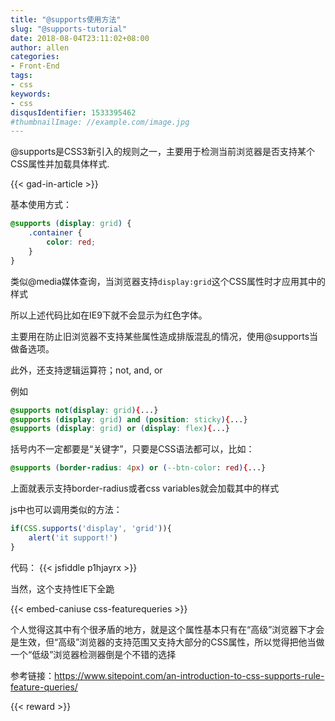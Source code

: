 ```yaml
---
title: "@supports使用方法"
slug: "@supports-tutorial"
date: 2018-08-04T23:11:02+08:00
author: allen
categories:
- Front-End
tags:
- css
keywords:
- css
disqusIdentifier: 1533395462
#thumbnailImage: //example.com/image.jpg
---
```


@supports是CSS3新引入的规则之一，主要用于检测当前浏览器是否支持某个CSS属性并加载具体样式.
<!--more-->

{{< gad-in-article >}}

基本使用方式：
```css
@supports (display: grid) {
    .container {
        color: red;
    }
}
```

类似@media媒体查询，当浏览器支持`display:grid`这个CSS属性时才应用其中的样式

所以上述代码比如在IE9下就不会显示为红色字体。

主要用在防止旧浏览器不支持某些属性造成排版混乱的情况，使用@supports当做备选项。


此外，还支持逻辑运算符；not, and, or


例如
```css
@supports not(display: grid){...}
@supports (display: grid) and (position: sticky){...}
@supports (display: grid) or (display: flex){...}
```
括号内不一定都要是“关键字”，只要是CSS语法都可以，比如：
```css
@supports (border-radius: 4px) or (--btn-color: red){...}
```
上面就表示支持border-radius或者css variables就会加载其中的样式

js中也可以调用类似的方法：
```js
if(CSS.supports('display', 'grid')){
    alert('it support!')
}
```

代码：
{{< jsfiddle p1hjayrx >}}

当然，这个支持性IE下全跪
<!-- ![PDVuyn.png](https://s1.ax1x.com/2018/08/04/PDVuyn.png) -->
{{< embed-caniuse css-featurequeries >}}


个人觉得这其中有个很矛盾的地方，就是这个属性基本只有在“高级”浏览器下才会是生效，但“高级”浏览器的支持范围又支持大部分的CSS属性，所以觉得把他当做一个“低级”浏览器检测器倒是个不错的选择


参考链接：https://www.sitepoint.com/an-introduction-to-css-supports-rule-feature-queries/

{{< reward >}}
